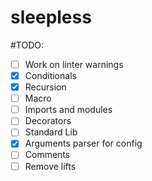 # sleepless

#TODO:
- [ ] Work on linter warnings
- [x] Conditionals
- [x] Recursion
- [ ] Macro
- [ ] Imports and modules
- [ ] Decorators
- [ ] Standard Lib
- [x] Arguments parser for config
- [ ] Comments
- [ ] Remove lifts
